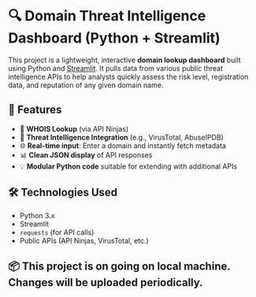 # 🔍 Domain Threat Intelligence Dashboard (Python + Streamlit)

This project is a lightweight, interactive **domain lookup dashboard** built using Python and [Streamlit](https://streamlit.io/). It pulls data from various public threat intelligence APIs to help analysts quickly assess the risk level, registration data, and reputation of any given domain name.

## 🚀 Features

- 🧠 **WHOIS Lookup** (via API Ninjas)
- 🔐 **Threat Intelligence Integration** (e.g., VirusTotal, AbuseIPDB)
- 🌐 **Real-time input**: Enter a domain and instantly fetch metadata
- 📊 **Clean JSON display** of API responses
- 💡 **Modular Python code** suitable for extending with additional APIs

## 🛠 Technologies Used

- Python 3.x
- Streamlit
- `requests` (for API calls)
- Public APIs (API Ninjas, VirusTotal, etc.)

## 📦 This project is on going on local machine. Changes will be uploaded periodically. 
